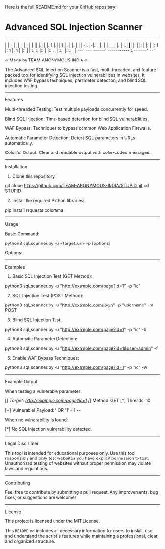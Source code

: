 Here is the full README.md for your GitHub repository:

# Advanced SQL Injection Scanner


---

|       |   _   |   ||   _   |   _   |   |  || |.|   | |.  1   |.  ||   1_|.  |   |.  |  |  | -|.  |-|.  _   |.  |      |____   |.  |   |.  |__|__| |:  | |:  |   |:  |      |:  1   |:  1   |:  1   |   |::.| |::.|:. |::.|      |::.. . |::..   |::.. . |   ---' --- ------'      -----------|:.-------'   --'

🔥 Made by TEAM ANONYMOUS INDIA 🔥

The Advanced SQL Injection Scanner is a fast, multi-threaded, and feature-packed tool for identifying SQL injection vulnerabilities in websites. It includes WAF bypass techniques, parameter detection, and blind SQL injection testing.


---

Features

Multi-threaded Testing: Test multiple payloads concurrently for speed.

Blind SQL Injection: Time-based detection for blind SQL vulnerabilities.

WAF Bypass: Techniques to bypass common Web Application Firewalls.

Automatic Parameter Detection: Detect SQL parameters in URLs automatically.

Colorful Output: Clear and readable output with color-coded messages.



---

Installation

1. Clone this repository:

git clone https://github.com/TEAM-ANONYMOUS-INDIA/STUPID.git
cd STUPID


2. Install the required Python libraries:

pip install requests colorama




---

Usage

Basic Command:

python3 sql_scanner.py -u <target_url> -p <parameter> [options]

Options:


---

Examples

1. Basic SQL Injection Test (GET Method):

python3 sql_scanner.py -u "http://example.com/page?id=1" -p "id"

2. SQL Injection Test (POST Method):

python3 sql_scanner.py -u "http://example.com/login" -p "username" -m POST

3. Blind SQL Injection Test:

python3 sql_scanner.py -u "http://example.com/page?id=1" -p "id" -b

4. Automatic Parameter Detection:

python3 sql_scanner.py -u "http://example.com/page?id=1&user=admin" -f

5. Enable WAF Bypass Techniques:

python3 sql_scanner.py -u "http://example.com/page?id=1" -p "id" -w


---

Example Output

When testing a vulnerable parameter:

[*] Target: http://example.com/page?id=1
[*] Method: GET
[*] Threads: 10

[+] Vulnerable! Payload: ' OR '1'='1 --

When no vulnerability is found:

[*] No SQL Injection vulnerability detected.


---

Legal Disclaimer

This tool is intended for educational purposes only. Use this tool responsibly and only test websites you have explicit permission to test. Unauthorized testing of websites without proper permission may violate laws and regulations.


---

Contributing

Feel free to contribute by submitting a pull request. Any improvements, bug fixes, or suggestions are welcome!


---

License

This project is licensed under the MIT License.

This `README.md` includes all necessary information for users to install, use, and understand the script's features while maintaining a professional, clear, and organized structure.


